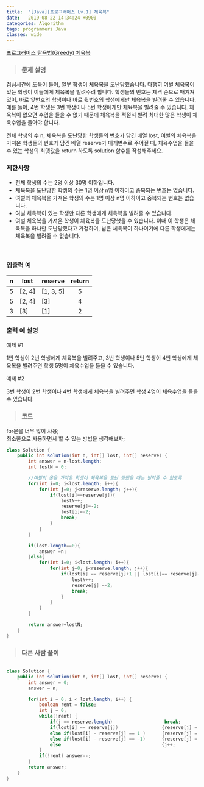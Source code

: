 ```yaml
---
title:  "[Java][프로그래머스 Lv.1] 체육복"
date:   2019-08-22 14:34:24 +0900
categories: Algorithm
tags: programmers Java
classes: wide
---  
```


[프로그래머스 탐욕법(Greedy) 체육복](https://programmers.co.kr/learn/courses/30/lessons/42862)  


> ### 문제 설명   

점심시간에 도둑이 들어, 일부 학생이 체육복을 도난당했습니다. 다행히 여벌 체육복이 있는 학생이 이들에게 체육복을 빌려주려 합니다. 학생들의 번호는 체격 순으로 매겨져 있어, 바로 앞번호의 학생이나 바로 뒷번호의 학생에게만 체육복을 빌려줄 수 있습니다. 예를 들어, 4번 학생은 3번 학생이나 5번 학생에게만 체육복을 빌려줄 수 있습니다. 체육복이 없으면 수업을 들을 수 없기 때문에 체육복을 적절히 빌려 최대한 많은 학생이 체육수업을 들어야 합니다.  


전체 학생의 수 n, 체육복을 도난당한 학생들의 번호가 담긴 배열 lost, 여벌의 체육복을 가져온 학생들의 번호가 담긴 배열 reserve가 매개변수로 주어질 때, 체육수업을 들을 수 있는 학생의 최댓값을 return 하도록 solution 함수를 작성해주세요.  


### 제한사항  

- 전체 학생의 수는 2명 이상 30명 이하입니다.  
- 체육복을 도난당한 학생의 수는 1명 이상 n명 이하이고 중복되는 번호는 없습니다.  
- 여벌의 체육복을 가져온 학생의 수는 1명 이상 n명 이하이고 중복되는 번호는 없습니다.  
- 여벌 체육복이 있는 학생만 다른 학생에게 체육복을 빌려줄 수 있습니다.  
- 여벌 체육복을 가져온 학생이 체육복을 도난당했을 수 있습니다. 이때 이 학생은 체육복을 하나만 도난당했다고 가정하며, 남은 체육복이 하나이기에 다른 학생에게는 체육복을 빌려줄 수 없습니다.  

​  
### 입출력 예  

| n |  lost  | reserve   | return |
|:-:|------|-----------|:--------:|
| 5 | [2, 4] | [1, 3, 5] | 5      |
| 5 | [2, 4] | [3]       | 4      |
| 3 | [3]    | [1]       | 2      |  


### 출력 예 설명  

예제 #1  

1번 학생이 2번 학생에게 체육복을 빌려주고, 3번 학생이나 5번 학생이 4번 학생에게 체육복을 빌려주면 학생 5명이 체육수업을 들을 수 있습니다.  

​예제 #2  

3번 학생이 2번 학생이나 4번 학생에게 체육복을 빌려주면 학생 4명이 체육수업을 들을 수 있습니다.  

>### 코드  

for문을 너무 많이 사용;  
최소한으로 사용하면서 할 수 있는 방법을 생각해보자;  

```java  
class Solution {
    public int solution(int n, int[] lost, int[] reserve) {
        int answer = n-lost.length;
        int lostN = 0;

        //여벌의 옷을 가져온 학생이 체육복을 도난 당했을 때는 빌려줄 수 없도록
        for(int i=0; i<lost.length; i++){
            for(int j=0; j<reserve.length; j++){
                if(lost[i]==reserve[j]){
                    lostN++;
                    reserve[j]=-2;
                    lost[i]=-2;
                    break;
                }
            }
        }

        if(lost.length==0){
            answer =n;
        }else{
            for(int i=0; i<lost.length; i++){
                for(int j=0; j<reserve.length; j++){
                    if(lost[i] == reserve[j]+1 || lost[i]== reserve[j]-1){
                        lostN++;
                        reserve[j] =-2;
                        break;
                    }
                }
            }
        }

        return answer+lostN;
    }
}
```  


>### 다른 사람 풀이  

```java   

class Solution {
    public int solution(int n, int[] lost, int[] reserve) {
        int answer = 0;
        answer = n;

        for(int i = 0; i < lost.length; i++) {
            boolean rent = false;
            int j = 0;
            while(!rent) {
                if(j == reserve.length)                   break;
                if(lost[i] == reserve[j])                {reserve[j] = -1; rent=true;}
                else if(lost[i] - reserve[j] == 1 )      {reserve[j] = -1; rent=true;}
                else if(lost[i] - reserve[j] == -1)      {reserve[j] = -1; rent=true;}
                else                                     {j++;                      }
            }
            if(!rent) answer--;
        }
        return answer;
    }
}

```
